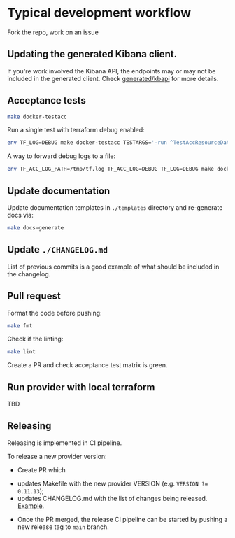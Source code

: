 # Typical development workflow

Fork the repo, work on an issue

## Updating the generated Kibana client.

If you're work involved the Kibana API, the endpoints may or may not be included in the generated client.
Check [generated/kbapi](./generated/kbapi/) for more details.

## Acceptance tests

```bash
make docker-testacc
```

Run a single test with terraform debug enabled:
```bash
env TF_LOG=DEBUG make docker-testacc TESTARGS='-run ^TestAccResourceDataStreamLifecycle$$'
```

A way to forward debug logs to a file:
```bash
env TF_ACC_LOG_PATH=/tmp/tf.log TF_ACC_LOG=DEBUG TF_LOG=DEBUG make docker-testacc
```


## Update documentation

Update documentation templates in `./templates` directory and re-generate docs via:
```bash
make docs-generate
```

## Update `./CHANGELOG.md`

List of previous commits is a good example of what should be included in the changelog.


## Pull request

Format the code before pushing:
```bash
make fmt
```

Check if the linting:
```bash
make lint
```

Create a PR and check acceptance test matrix is green.

## Run provider with local terraform

TBD

## Releasing

Releasing is implemented in CI pipeline.

To release a new provider version:

* Create PR which
- updates Makefile with the new provider VERSION (e.g. `VERSION ?= 0.11.13`);
- updates CHANGELOG.md with the list of changes being released.
[Example](https://github.com/elastic/terraform-provider-elasticstack/commit/be866ebc918184e843dc1dd2f6e2e1b963da386d).

* Once the PR merged, the release CI pipeline can be started by pushing a new release tag to `main` branch.
